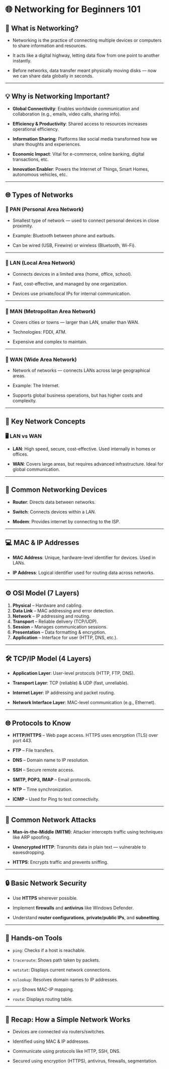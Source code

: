 # 🌐 Networking for Beginners 101

## 📌 What is Networking?

- Networking is the practice of connecting multiple devices or computers to share information and resources.

- It acts like a digital highway, letting data flow from one point to another instantly.

- Before networks, data transfer meant physically moving disks — now we can share data globally in seconds.

---

## 💡 Why is Networking Important?

- **Global Connectivity**: Enables worldwide communication and collaboration (e.g., emails, video calls, sharing info).

- **Efficiency & Productivity**: Shared access to resources increases operational efficiency.

- **Information Sharing**: Platforms like social media transformed how we share thoughts and experiences.

- **Economic Impact**: Vital for e-commerce, online banking, digital transactions, etc.

- **Innovation Enabler**: Powers the Internet of Things, Smart Homes, autonomous vehicles, etc.

---

## 🌐 Types of Networks

### 🔹 PAN (Personal Area Network)

- Smallest type of network — used to connect personal devices in close proximity.

- Example: Bluetooth between phone and earbuds.

- Can be wired (USB, Firewire) or wireless (Bluetooth, Wi-Fi).

---

### 🔹 LAN (Local Area Network)

- Connects devices in a limited area (home, office, school).

- Fast, cost-effective, and managed by one organization.

- Devices use private/local IPs for internal communication.

---

### 🔹 MAN (Metropolitan Area Network)

- Covers cities or towns — larger than LAN, smaller than WAN.

- Technologies: FDDI, ATM.

- Expensive and complex to maintain.

---

### 🔹 WAN (Wide Area Network)

- Network of networks — connects LANs across large geographical areas.

- Example: The Internet.

- Supports global business operations, but has higher costs and complexity.

---

## 🧠 Key Network Concepts

### 🖥️ LAN vs WAN

- **LAN**: High speed, secure, cost-effective. Used internally in homes or offices.

- **WAN**: Covers large areas, but requires advanced infrastructure. Ideal for global communication.

---

## 🧰 Common Networking Devices

- **Router**: Directs data between networks.

- **Switch**: Connects devices within a LAN.

- **Modem**: Provides internet by connecting to the ISP.

---

## 💻 MAC & IP Addresses

- **MAC Address**: Unique, hardware-level identifier for devices. Used in LANs.

- **IP Address**: Logical identifier used for routing data across networks.

---

## ⚙️ OSI Model (7 Layers)

1. **Physical** – Hardware and cabling.
2. **Data Link** – MAC addressing and error detection.
3. **Network** – IP addressing and routing.
4. **Transport** – Reliable delivery (TCP/UDP).
5. **Session** – Manages communication sessions.
6. **Presentation** – Data formatting & encryption.
7. **Application** – Interface for user (HTTP, DNS, etc.).

---

## 🛠️ TCP/IP Model (4 Layers)

- **Application Layer**: User-level protocols (HTTP, FTP, DNS).

- **Transport Layer**: TCP (reliable) & UDP (fast, unreliable).

- **Internet Layer**: IP addressing and packet routing.

- **Network Interface Layer**: MAC-level communication (e.g., Ethernet).

---

## 🌐 Protocols to Know

- **HTTP/HTTPS** – Web page access. HTTPS uses encryption (TLS) over port 443.

- **FTP** – File transfers.

- **DNS** – Domain name to IP resolution.

- **SSH** – Secure remote access.

- **SMTP, POP3, IMAP** – Email protocols.

- **NTP** – Time synchronization.

- **ICMP** – Used for Ping to test connectivity.

---

## 📶 Common Network Attacks

- **Man-in-the-Middle (MITM)**: Attacker intercepts traffic using techniques like ARP spoofing.

- **Unencrypted HTTP**: Transmits data in plain text — vulnerable to eavesdropping.

- **HTTPS**: Encrypts traffic and prevents sniffing.

---

## 🔒 Basic Network Security

- Use **HTTPS** wherever possible.

- Implement **firewalls** and **antivirus** like Windows Defender.

- Understand **router configurations**, **private/public IPs**, and **subnetting**.

---

## 🧪 Hands-on Tools

- `ping`: Checks if a host is reachable.

- `traceroute`: Shows path taken by packets.

- `netstat`: Displays current network connections.

- `nslookup`: Resolves domain names to IP addresses.

- `arp`: Shows MAC-IP mapping.

- `route`: Displays routing table.

---

## 🧠 Recap: How a Simple Network Works

- Devices are connected via routers/switches.

- Identified using MAC & IP addresses.

- Communicate using protocols like HTTP, SSH, DNS.

- Secured using encryption (HTTPS), antivirus, firewalls, segmentation.

